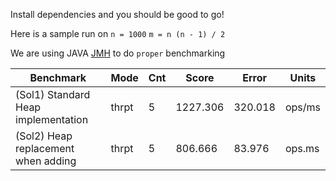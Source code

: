 Install dependencies and you should be good to go!

Here is a sample run on `n = 1000` `m = n (n - 1) / 2`

We are using JAVA [JMH](https://jenkov.com/tutorials/java-performance/jmh.html) to do `proper` benchmarking

|       Benchmark                | Mode  | Cnt   | Score    | Error   | Units  |
|-------------------------------|-------|-------|----------|---------|--------|
|(Sol1) Standard Heap implementation  | thrpt | 5| 1227.306 | 320.018 | ops/ms |
|(Sol2) Heap replacement when adding  | thrpt | 5 | 806.666  | 83.976  | ops.ms |